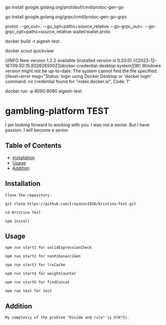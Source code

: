 

go install google.golang.org/protobuf/cmd/protoc-gen-go

go install google.golang.org/grpc/cmd/protoc-gen-go-grpc

protoc --go_out=. --go_opt=paths=source_relative --go-grpc_out=. --go-grpc_opt=paths=source_relative wallet/wallet.proto

docker build -t aigesh-test .

docker scout quickview

//INFO New version 1.2.2 available (installed version is 0.20.0)
//[2023-12-16T09:50:15.802626500Z][docker-credential-desktop.system][W] Windows version might not be up-to-date: The system cannot find the file specified.
//level=error msg="Status: login using Docker Desktop or 'docker login' command: no credential found for \"index.docker.io\", Code: 1"

docker run -p 8080:8080 aigesh-test



# gambling-platform TEST

I am looking forward to working with you.
I was not a senior. But I have passion. I will become a senior.

## Table of Contents

- [Installation](#installation)
- [Usage](#usage)
- [Addition](#addition)


## Installation

    Clone the repository.
   
    git clone https://github.com/trayanus1026/Kristina-Test.git

    cd Kristina Test

    npm install

## Usage

    npm run start1 for validExpressionCheck

    npm run start2 for nonFibonacciGen

    npm run start3 for lruCache

    npm run start4 for weightCounter

    npm run start5 for findConcat

    npm run test for test

## Addition

    My complexiy of the problem "Divide and rule" is O(K*S).